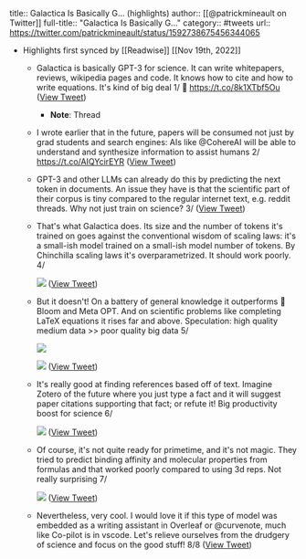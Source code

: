 title:: Galactica Is Basically G... (highlights)
author:: [[@patrickmineault on Twitter]]
full-title:: "Galactica Is Basically G..."
category:: #tweets
url:: https://twitter.com/patrickmineault/status/1592738675456344065

- Highlights first synced by [[Readwise]] [[Nov 19th, 2022]]
	- Galactica is basically GPT-3 for science. It can write whitepapers, reviews, wikipedia pages and code. It knows how to cite and how to write equations. It's kind of big deal 1/ 🧵 https://t.co/8k1XTbf5Ou ([View Tweet](https://twitter.com/patrickmineault/status/1592738675456344065))
		- **Note**: Thread
	- I wrote earlier that in the future, papers will be consumed not just by grad students and search engines: AIs like @CohereAI will be able to understand and synthesize information to assist humans 2/ https://t.co/AIQYcirEYR ([View Tweet](https://twitter.com/patrickmineault/status/1592738677293056000))
	- GPT-3 and other LLMs can already do this by predicting the next token in documents. An issue they have is that the scientific part of their corpus is tiny compared to the regular internet text, e.g. reddit threads. Why not just train on science? 3/ ([View Tweet](https://twitter.com/patrickmineault/status/1592738679130202113))
	- That's what Galactica does. Its size and the number of tokens it's trained on goes against the conventional wisdom of scaling laws: it's a small-ish model trained on a small-ish model number of tokens. By Chinchilla scaling laws it's overparametrized. It should work poorly. 4/ 
	  
	  ![](https://pbs.twimg.com/media/FhqGr6ZWAAEHjDq.png) ([View Tweet](https://twitter.com/patrickmineault/status/1592738683652014081))
	- But it doesn't! On a battery of general knowledge it outperforms 🤗Bloom and Meta OPT. And on scientific problems like completing LaTeX equations it rises far and above. Speculation: high quality medium data >> poor quality big data 5/ 
	  
	  ![](https://pbs.twimg.com/media/FhqHfklX0AAlZRU.jpg) 
	  
	  ![](https://pbs.twimg.com/media/FhqHz0IXoAEHOC5.jpg) ([View Tweet](https://twitter.com/patrickmineault/status/1592738688550989825))
	- It's really good at finding references based off of text. Imagine Zotero of the future where you just type a fact and it will suggest paper citations supporting that fact; or refute it! Big productivity boost for science 6/ 
	  
	  ![](https://pbs.twimg.com/media/FhqIxMCWAAISYvU.jpg) ([View Tweet](https://twitter.com/patrickmineault/status/1592738693873537025))
	- Of course, it's not quite ready for primetime, and it's not magic. They tried to predict binding affinity and molecular properties from formulas and that worked poorly compared to using 3d reps. Not really surprising 7/ 
	  
	  ![](https://pbs.twimg.com/media/FhqJRRvXkAEoZ5C.png) ([View Tweet](https://twitter.com/patrickmineault/status/1592738698093035520))
	- Nevertheless, very cool. I would love it if this type of model was embedded as a writing assistant in Overleaf or @curvenote, much like Co-pilot is in vscode. Let's relieve ourselves from the drudgery of science and focus on the good stuff! 8/8 ([View Tweet](https://twitter.com/patrickmineault/status/1592738701108711427))